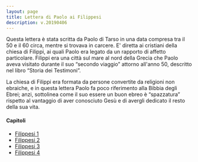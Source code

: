 ```yaml
---
layout: page
title: Lettera di Paolo ai Filippesi
description: v.20190406
---
```


Questa lettera è stata scritta da Paolo di Tarso in una data compresa
tra il 50 e il 60 circa, mentre si trovava in carcere. E' diretta ai
cristiani della chiesa di Filippi, ai quali Paolo era legato da un
rapporto di affetto particolare. Filippi era una città sul mare al nord
della Grecia che Paolo aveva visitato durante il suo “secondo viaggio”
attorno all'anno 50, descritto nel libro “Storia dei Testimoni”.

La chiesa di Filippi era formata da persone convertite da religioni non
ebraiche, e in questa lettera Paolo fa poco riferimento alla Bibbia
degli Ebrei; anzi, sottolinea come il suo essere un buon ebreo è
“spazzatura” rispetto al vantaggio di aver conosciuto Gesù e di
avergli dedicato il resto della sua vita.

#### Capitoli

* [Filippesi 1](pages/fil01.html)
* [Filippesi 2](pages/fil02.html)
* [Filippesi 3](pages/fil03.html)
* [Filippesi 4](pages/fil04.html)

